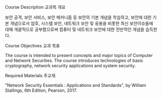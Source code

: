 
Course Description 교과목 개요

보안 공격, 보안 서비스, 보안 메커니즘 등 보안의 기본 개념을 학습하고, 보안에 대한 기본 개념으로서 암호, 시스템 보안, 네트워크 보안 및 응용을 비롯한 최신 보안이슈들에 대해 개괄적으로 공부함으로써 컴퓨터 및 네트워크 보안에 대한 전반적인 개념을 습득한다.

Course Objectives 교과 목표

The course is intended to present concepts and major topics of Computer and Network Securities.
The course introduces technologies of basic cryptography, network security applications and system security.

Required Materials 주교재

"Network Security Essentials : Applications and Standards", by William Stallings, 6th Edition, Pearson, 2017.
